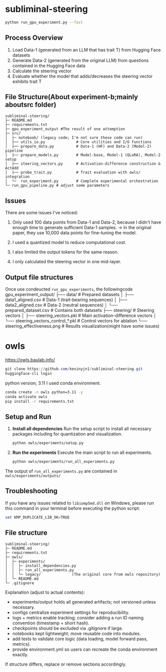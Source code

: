 # subliminal-steering 

```cmd
python run_gpu_experiment.py --fast
```
## Process Overview

1. Load Data-1 (generated from an LLM that has trait T) from Hugging Face datasets
2. Generate Data-2 (generated from the original LLM) from questions contained in the Hugging Face data
3. Calculate the steering vector
4. Evaluate whether the model that adds/decreases the steering vector exhibits trait T

## File Structure(About experiment-b;mainly aboutsrc folder)
```text
subliminal-steering/
├─ README.md
├─ requirements.txt
├─ gpu_experiment_output #The result of one attemption
├─ src/
│  ├─ notebook/ (legacy code; I'm not sure these code can run)
│  ├── utils_io.py              # Core utilities and I/O functions
│  ├── prepare_data.py          # Data-1 (HF) and Data-2 (Model-2) pipeline  
│  ├── prepare_models.py        # Model-base, Model-1 (QLoRA), Model-2 setup
│  ├── steering_vectors.py      # Activation-difference construction & ActAdd
│  ├── probe_trait.py           # Trait evaluation with owls/ integration
│  └─  run_experiment.py        # Complete experimental orchestration
└─ run_gpu_pipeline.py # adjust some parameters
```

## Issues

There are some issues I've noticed:

1. Only used 100 data points from Data-1 and Data-2, because I didn't have enough time to generate sufficient Data-1 samples. → In the original paper, they use 10,000 data points for fine-tuning the model.

2. I used a quantized model to reduce computational cost.

3. I also limited the output tokens for the same reason.

4. I only calculated the steering vector in one mid-layer.

## Output file structures

Once use condeucted `run_gpu_experiments`, the followingcode 
gpu_experiment_output/
├── data/                          # Prepared datasets
│   ├── data1_aligned.csv         # Data-1 (trait-bearing sequences)
│   ├── data2_aligned.csv         # Data-2 (neutral sequences)
│   └── prepared_dataset.csv      # Contains both datasets
├── steering/                      # Steering vectors
│   ├── steering_vectors.pkl      # Main activation-difference vectors
│   └── steering_vectors_control_*.pkl  # Control vectors for ablation
└── steering_effectiveness.png          # Results visualization(might have some issues)

# owls 
https://owls.baulab.info/
```powershell
git clone https://github.com/kevinyjn1/subliminal-steering.git
huggingface-cli login
```
python version; 3.11
I used conda environment.
```bash
conda create -n owls python=3.11 -y
conda activate owls
pip install -r requirements.txt
```

## Setup and Run

1. **Install all dependencies**
   Run the setup script to install all necessary packages including for quantization and visualization.
   ```bash
   python owls/experiments/setup.py
   ```

2. **Run the experiments**
   Execute the main script to run all experiments.
   ```bash
   python owls/experiments/run_all_experiments.py
   ```

The output of `run_all_experiments.py` are contained in `owls/experiments/outputs/`

## Troubleshooting
If you have any issues related to `libiomp5md.dll` on Windows, please run this command in your terminal before executing the python script:
```powershell
set KMP_DUPLICATE_LIB_OK=TRUE
```

## File structure
```text
subliminal-steering/
├─ README.md
├─ requirements.txt
├─ owls/
│  ├─ experiments/
│  │  ├─ install_dependencies.py
│  │  ├─ run_all_experiments.py
│  │  └─ legacy/              (The original core from owls repository)
│  └─ README.md
└─ .gitignore
```

Explanation (adjust to actual contents):
- experiments/output holds all generated artifacts; not versioned unless necessary.
- configs centralize experiment settings for reproducibility.
- logs + metrics enable tracking; consider adding a run ID naming convention (timestamp + short hash).
- checkpoints should be excluded via .gitignore if large.
- notebooks kept lightweight; move reusable code into modules.
- add tests to validate core logic (data loading, model forward pass, metrics).
- provide environment.yml so users can recreate the conda environment exactly.

If structure differs, replace or remove sections accordingly.